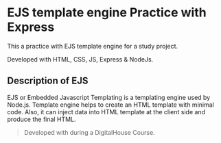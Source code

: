 # EJS template engine Practice with Express
This a practice with EJS template engine for a study project.

Developed with HTML, CSS, JS, Express & NodeJs.

## Description of EJS
EJS or Embedded Javascript Templating is a templating engine used by Node.js. Template engine helps to create an HTML template with minimal code. Also, it can inject data into HTML template at the client side and produce the final HTML.

> Developed with during a DigitalHouse Course.
